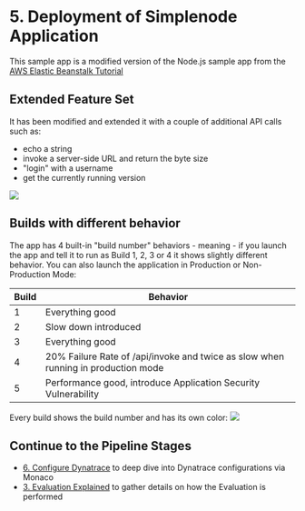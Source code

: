 # 5. Deployment of Simplenode Application

This sample app is a modified version of the Node.js sample app from the [AWS Elastic Beanstalk Tutorial](https://docs.aws.amazon.com/elasticbeanstalk/latest/dg/nodejs-getstarted.html)

## Extended Feature Set
It has been modified and extended it with a couple of additional API calls such as:
* echo a string
* invoke a server-side URL and return the byte size
* "login" with a username
* get the currently running version

![](images/simplenodesersviceui.png)

## Builds with different behavior

The app has 4 built-in "build number" behaviors - meaning - if you launch the app and tell it to run as Build 1, 2, 3 or 4 it shows slightly different behavior. You can also launch the application in Production or Non-Production Mode:

| Build | Behavior |
| ----- | --------- |
| 1 | Everything good |
|2|Slow down introduced |
|3|Everything good|
|4|20% Failure Rate of /api/invoke and twice as slow when running in production mode|
|5|Performance good, introduce Application Security Vulnerability |

Every build shows the build number and has its own color:
![](images/4buildoverview.png)

## Continue to the Pipeline Stages
- [6. Configure Dynatrace](../Monaco/README.md) to deep dive into Dynatrace configurations via Monaco
- [3. Evaluation Explained](../Release_Validation/03_03_Evaluation_Explained.md) to gather details on how the Evaluation is performed
